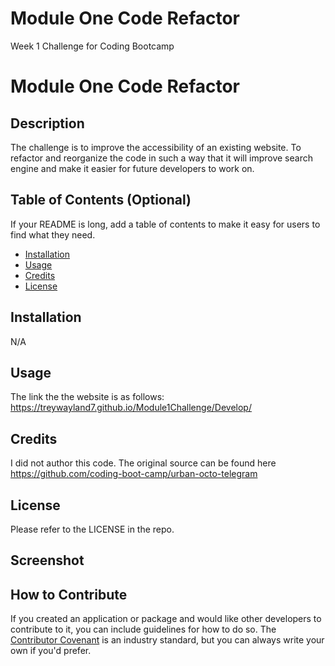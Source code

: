 # Module One Code Refactor
Week 1 Challenge for Coding Bootcamp
# Module One Code Refactor

## Description
The challenge is to improve the accessibility of an existing website. To refactor and reorganize the code in such a way that it will improve search engine and make it easier for future developers to work on.


## Table of Contents (Optional)

If your README is long, add a table of contents to make it easy for users to find what they need.

- [Installation](#installation)
- [Usage](#usage)
- [Credits](#credits)
- [License](#license)

## Installation

N/A

## Usage

The link the the website is as follows: https://treywayland7.github.io/Module1Challenge/Develop/

## Credits

I did not author this code. The original source can be found here https://github.com/coding-boot-camp/urban-octo-telegram

## License

Please refer to the LICENSE in the repo.

## Screenshot







## How to Contribute

If you created an application or package and would like other developers to contribute to it, you can include guidelines for how to do so. The [Contributor Covenant](https://www.contributor-covenant.org/) is an industry standard, but you can always write your own if you'd prefer.
